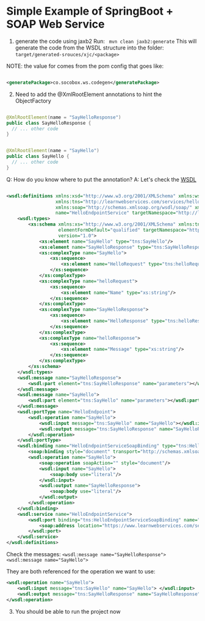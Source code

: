 # Simple Example of SpringBoot + SOAP Web Service

1. generate the code using jaxb2 Run: ` mvn clean jaxb2:generate`
   This will generate the code from the WSDL structure into the folder: `target/generated-srouces/xjc/<package>`

NOTE: the value for <package> comes from the pom config that goes like:

```xml

<generatePackage>co.socobox.ws.codegen</generatePackage>
```

2. Need to add the @XmlRootElement annotations to hint the ObjectFactory

```java

@XmlRootElement(name = "SayHelloResponse")
public class SayHelloResponse {
  // ... other code
}
```

```java

@XmlRootElement(name = "SayHello")
public class SayHello {
  // ... other code
}
```

Q: How do you know where to put the annotation? A: Let's check
the [WSDL](https://www.learnwebservices.com/services/hello?WSDL)

```xml

<wsdl:definitions xmlns:xsd="http://www.w3.org/2001/XMLSchema" xmlns:wsdl="http://schemas.xmlsoap.org/wsdl/"
                  xmlns:tns="http://learnwebservices.com/services/hello"
                  xmlns:soap="http://schemas.xmlsoap.org/wsdl/soap/" xmlns:ns1="http://schemas.xmlsoap.org/soap/http"
                  name="HelloEndpointService" targetNamespace="http://learnwebservices.com/services/hello">
    <wsdl:types>
        <xs:schema xmlns:xs="http://www.w3.org/2001/XMLSchema" xmlns:tns="http://learnwebservices.com/services/hello"
                   elementFormDefault="qualified" targetNamespace="http://learnwebservices.com/services/hello"
                   version="1.0">
            <xs:element name="SayHello" type="tns:SayHello"/>
            <xs:element name="SayHelloResponse" type="tns:SayHelloResponse"/>
            <xs:complexType name="SayHello">
                <xs:sequence>
                    <xs:element name="HelloRequest" type="tns:helloRequest"/>
                </xs:sequence>
            </xs:complexType>
            <xs:complexType name="helloRequest">
                <xs:sequence>
                    <xs:element name="Name" type="xs:string"/>
                </xs:sequence>
            </xs:complexType>
            <xs:complexType name="SayHelloResponse">
                <xs:sequence>
                    <xs:element name="HelloResponse" type="tns:helloResponse"/>
                </xs:sequence>
            </xs:complexType>
            <xs:complexType name="helloResponse">
                <xs:sequence>
                    <xs:element name="Message" type="xs:string"/>
                </xs:sequence>
            </xs:complexType>
        </xs:schema>
    </wsdl:types>
    <wsdl:message name="SayHelloResponse">
        <wsdl:part element="tns:SayHelloResponse" name="parameters"></wsdl:part>
    </wsdl:message>
    <wsdl:message name="SayHello">
        <wsdl:part element="tns:SayHello" name="parameters"></wsdl:part>
    </wsdl:message>
    <wsdl:portType name="HelloEndpoint">
        <wsdl:operation name="SayHello">
            <wsdl:input message="tns:SayHello" name="SayHello"></wsdl:input>
            <wsdl:output message="tns:SayHelloResponse" name="SayHelloResponse"></wsdl:output>
        </wsdl:operation>
    </wsdl:portType>
    <wsdl:binding name="HelloEndpointServiceSoapBinding" type="tns:HelloEndpoint">
        <soap:binding style="document" transport="http://schemas.xmlsoap.org/soap/http"/>
        <wsdl:operation name="SayHello">
            <soap:operation soapAction="" style="document"/>
            <wsdl:input name="SayHello">
                <soap:body use="literal"/>
            </wsdl:input>
            <wsdl:output name="SayHelloResponse">
                <soap:body use="literal"/>
            </wsdl:output>
        </wsdl:operation>
    </wsdl:binding>
    <wsdl:service name="HelloEndpointService">
        <wsdl:port binding="tns:HelloEndpointServiceSoapBinding" name="HelloEndpointPort">
            <soap:address location="https://www.learnwebservices.com/services/hello"/>
        </wsdl:port>
    </wsdl:service>
</wsdl:definitions>

```

Check the messages:
`<wsdl:message name="SayHelloResponse">`
`<wsdl:message name="SayHello">`

They are both referenced for the operation we want to use:
```xml
<wsdl:operation name="SayHello">
    <wsdl:input message="tns:SayHello" name="SayHello"> </wsdl:input>
    <wsdl:output message="tns:SayHelloResponse" name="SayHelloResponse"> </wsdl:output>
</wsdl:operation>
```


3. You should be able to run the project now